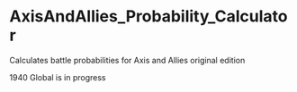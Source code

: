 # AxisAndAllies_Probability_Calculator
Calculates battle probabilities for Axis and Allies original edition

1940 Global is in progress
